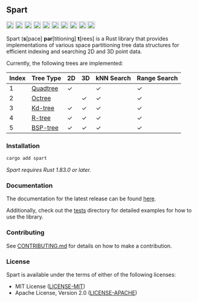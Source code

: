 ## Spart

[<img alt="tests" src="https://img.shields.io/github/actions/workflow/status/habedi/spart/tests.yml?label=tests&style=flat&logo=github" height="20">](https://github.com/habedi/spart/actions/workflows/tests.yml)
[<img alt="lints" src="https://img.shields.io/github/actions/workflow/status/habedi/spart/lints.yml?label=lints&style=flat&logo=github" height="20">](https://github.com/habedi/spart/actions/workflows/lints.yml)
[<img alt="code coverage" src="https://img.shields.io/codecov/c/github/habedi/spart?style=flat&logo=codecov" height="20">](https://codecov.io/gh/habedi/spart)
[<img alt="codefactor" src="https://img.shields.io/codefactor/grade/github/habedi/spart?style=flat&logo=codefactor" height="20">](https://www.codefactor.io/repository/github/habedi/spart)
[<img alt="crates.io" src="https://img.shields.io/crates/v/spart.svg?label=crates.io&style=flat&color=fc8d62&logo=rust" height="20">](https://crates.io/crates/spart)
[<img alt="docs.rs" src="https://img.shields.io/badge/docs.rs-spart-66c2a5?label=docs.rs&style=flat&logo=docs.rs" height="20">](https://docs.rs/spart)
[<img alt="downloads" src="https://img.shields.io/crates/d/spart?label=downloads&style=flat&logo=rust" height="20">](https://crates.io/crates/spart)
[<img alt="msrv" src="https://img.shields.io/badge/msrv-1.83.0-orange?label=msrv&style=flat&logo=rust" height="20">](https://github.com/rust-lang/rust/releases/tag/1.83.0)
[<img alt="docs" src="https://img.shields.io/badge/docs-latest-3776ab?label=docs&style=flat&logo=readthedocs" height="20">](docs)
[<img alt="license" src="https://img.shields.io/badge/license-mit%2Fapache--2.0-007ec6?label=license&style=flat&logo=open-source-initiative" height="20">](https://github.com/habedi/spart)

Spart (**s**[pace] **par**[titioning] **t**[rees] is a Rust library that provides implementations of various
space partitioning tree data structures for efficient indexing and searching 2D and 3D point data.

Currently, the following trees are implemented:

| Index | Tree Type                                          | 2D | 3D | kNN Search | Range Search |
|-------|----------------------------------------------------|----|----|------------|--------------|
| 1     | [Quadtree](https://en.wikipedia.org/wiki/Quadtree) | ✓  |    | ✓          | ✓            |
| 2     | [Octree](https://en.wikipedia.org/wiki/Octree)     |    | ✓  | ✓          | ✓            |
| 3     | [Kd-tree](https://en.wikipedia.org/wiki/K-d_tree)  | ✓  | ✓  | ✓          | ✓            |
| 4     | [R-tree](https://en.wikipedia.org/wiki/R-tree)     | ✓  | ✓  | ✓          | ✓            |
| 5     | [BSP-tree](https://en.wikipedia.org/wiki/BSP-tree) | ✓  | ✓  | ✓          | ✓            |

### Installation

```bash
cargo add spart
```

*Spart requires Rust 1.83.0 or later.*

### Documentation

The documentation for the latest release can be found [here](docs).

Additionally, check out the [tests](tests/) directory for detailed examples for how to use the library.

### Contributing

See [CONTRIBUTING.md](CONTRIBUTING.md) for details on how to make a contribution.

### License

Spart is available under the terms of either of the following licenses:

* MIT License ([LICENSE-MIT](LICENSE-MIT))
* Apache License, Version 2.0 ([LICENSE-APACHE](LICENSE-APACHE))
